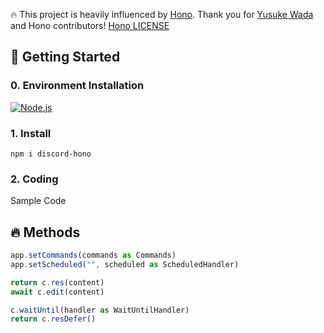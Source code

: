 
🔥 This project is heavily influenced by [Hono](https://github.com/honojs/hono).
Thank you for [Yusuke Wada](https://github.com/yusukebe) and Hono contributors! [Hono LICENSE](https://github.com/honojs/hono/blob/main/LICENSE)

## 🚀 Getting Started

### 0. Environment Installation

[<img alt="Node.js" src="https://img.shields.io/badge/Node.js-20.x-%23339933?logo=Node.js" />](https://nodejs.org)

### 1. Install

```shell
npm i discord-hono
```

### 2. Coding

Sample Code

## 🔥 Methods

```js
app.setCommands(commands as Commands)
app.setScheduled("", scheduled as ScheduledHandler)

return c.res(content)
await c.edit(content)

c.waitUntil(handler as WaitUntilHandler)
return c.resDefer()
```
